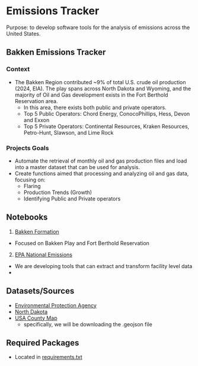 # Emissions Tracker
Purpose: to develop software tools for the analysis of emissions across the United States. 


## Bakken Emissions Tracker
### Context
- The Bakken Region contributed ~9% of total U.S. crude oil production (2024, EIA). The play spans across North Dakota and Wyoming, and the majority of Oil and Gas development exists in the Fort Berthold Reservation area. 
    - In this area, there exists both public and private operators.
    - Top 5 Public Operators: Chord Energy, ConocoPhillips, Hess, Devon and Exxon
    - Top 5 Private Operators: Continental Resources, Kraken Resources, Petro-Hunt, Slawson, and Lime Rock

### Projects Goals
- Automate the retrieval of monthly oil and gas production files and load into a master dataset that can be used for analysis. 
- Create functions aimed that processing and analyzing oil and gas data, focusing on:
    - Flaring
    - Production Trends (Growth)
    - Identifying Public and Private operators

## Notebooks
1. [Bakken Formation](bakken_ET.ipynb)
- Focused on Bakken Play and Fort Berthold Reservation

2. [EPA National Emissions](epa_emissions_facilities.ipynb)
- We are developing tools that can extract and transform facility level data
- 

## Datasets/Sources
- [Environmental Protection Agency](https://www.epa.gov/enviro/envirofacts-web-services)
- [North Dakota](https://www.dmr.nd.gov/oilgas/)
- [USA County Map](https://public.opendatasoft.com/explore/dataset/georef-united-states-of-america-county/export/?flg=en-us&disjunctive.ste_code&disjunctive.ste_name&disjunctive.coty_code&disjunctive.coty_name)
    - specifically, we will be downloading the .geojson file

## Required Packages
- Located in [requirements.txt](requirements.txt)